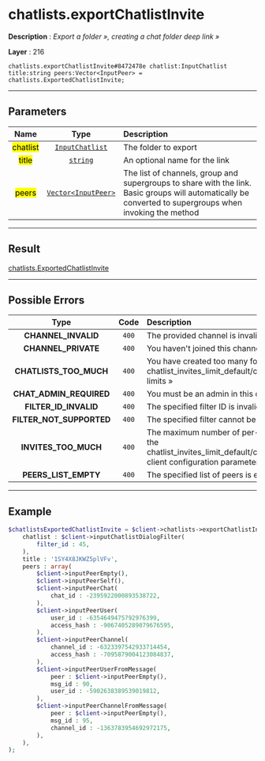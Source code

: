 # chatlists.exportChatlistInvite

**Description** : *Export a folder &raquo;, creating a chat folder deep link &raquo;*

**Layer** : 216

```tl
chatlists.exportChatlistInvite#8472478e chatlist:InputChatlist title:string peers:Vector<InputPeer> = chatlists.ExportedChatlistInvite;
```

---

## Parameters

| Name | Type | Description |
| :---: | :---: | :--- |
| <mark>chatlist</mark> | [`InputChatlist`](type/InputChatlist) | The folder to export |
| <mark>title</mark> | [`string`](type/string) | An optional name for the link |
| <mark>peers</mark> | [`Vector<InputPeer>`](type/InputPeer) | The list of channels, group and supergroups to share with the link. Basic groups will automatically be converted to supergroups when invoking the method |

---

## Result

[chatlists.ExportedChatlistInvite](type/chatlists.ExportedChatlistInvite)

---

## Possible Errors

| Type | Code | Description |
| :---: | :---: | :--- |
| **CHANNEL_INVALID** | `400` | The provided channel is invalid |
| **CHANNEL_PRIVATE** | `400` | You haven't joined this channel/supergroup |
| **CHATLISTS_TOO_MUCH** | `400` | You have created too many folder links, hitting the chatlist_invites_limit_default/chatlist_invites_limit_premium limits » |
| **CHAT_ADMIN_REQUIRED** | `400` | You must be an admin in this chat to do this |
| **FILTER_ID_INVALID** | `400` | The specified filter ID is invalid |
| **FILTER_NOT_SUPPORTED** | `400` | The specified filter cannot be used in this context |
| **INVITES_TOO_MUCH** | `400` | The maximum number of per-folder invites specified by the chatlist_invites_limit_default/chatlist_invites_limit_premium client configuration parameters » was reached |
| **PEERS_LIST_EMPTY** | `400` | The specified list of peers is empty |

---

## Example

```php
$chatlistsExportedChatlistInvite = $client->chatlists->exportChatlistInvite(
	chatlist : $client->inputChatlistDialogFilter(
		filter_id : 45,
	),
	title : '1SY4X8JKWZ5plVFv',
	peers : array(
		$client->inputPeerEmpty(),
		$client->inputPeerSelf(),
		$client->inputPeerChat(
			chat_id : -2395922000893538722,
		),
		$client->inputPeerUser(
			user_id : -6354649475792976399,
			access_hash : -9067405289079676595,
		),
		$client->inputPeerChannel(
			channel_id : -6323397542933714454,
			access_hash : -7095879004123084837,
		),
		$client->inputPeerUserFromMessage(
			peer : $client->inputPeerEmpty(),
			msg_id : 90,
			user_id : -5902638389539019812,
		),
		$client->inputPeerChannelFromMessage(
			peer : $client->inputPeerEmpty(),
			msg_id : 95,
			channel_id : -1363783954692972175,
		),
	),
);
```